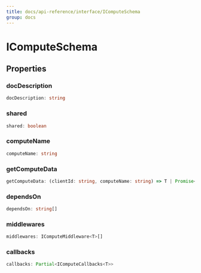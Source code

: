 ```yaml
---
title: docs/api-reference/interface/IComputeSchema
group: docs
---
```


# IComputeSchema

## Properties

### docDescription

```ts
docDescription: string
```

### shared

```ts
shared: boolean
```

### computeName

```ts
computeName: string
```

### getComputeData

```ts
getComputeData: (clientId: string, computeName: string) => T | Promise<T>
```

### dependsOn

```ts
dependsOn: string[]
```

### middlewares

```ts
middlewares: IComputeMiddleware<T>[]
```

### callbacks

```ts
callbacks: Partial<IComputeCallbacks<T>>
```
